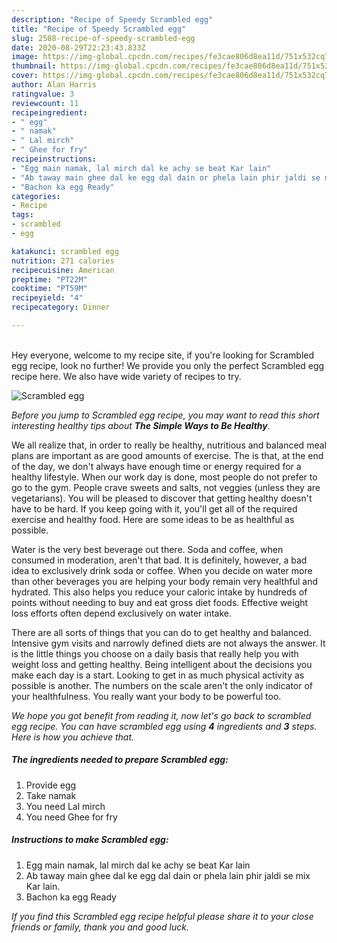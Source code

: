 ```yaml
---
description: "Recipe of Speedy Scrambled egg"
title: "Recipe of Speedy Scrambled egg"
slug: 2588-recipe-of-speedy-scrambled-egg
date: 2020-08-29T22:23:43.833Z
image: https://img-global.cpcdn.com/recipes/fe3cae806d8ea11d/751x532cq70/scrambled-egg-recipe-main-photo.jpg
thumbnail: https://img-global.cpcdn.com/recipes/fe3cae806d8ea11d/751x532cq70/scrambled-egg-recipe-main-photo.jpg
cover: https://img-global.cpcdn.com/recipes/fe3cae806d8ea11d/751x532cq70/scrambled-egg-recipe-main-photo.jpg
author: Alan Harris
ratingvalue: 3
reviewcount: 11
recipeingredient:
- " egg"
- " namak"
- " Lal mirch"
- " Ghee for fry"
recipeinstructions:
- "Egg main namak, lal mirch dal ke achy se beat Kar lain"
- "Ab taway main ghee dal ke egg dal dain or phela lain phir jaldi se mix Kar lain."
- "Bachon ka egg Ready"
categories:
- Recipe
tags:
- scrambled
- egg

katakunci: scrambled egg 
nutrition: 271 calories
recipecuisine: American
preptime: "PT22M"
cooktime: "PT59M"
recipeyield: "4"
recipecategory: Dinner

---
```

<br>
Hey everyone, welcome to my recipe site, if you're looking for Scrambled egg recipe, look no further! We provide you only the perfect Scrambled egg recipe here. We also have wide variety of recipes to try.
<br>


![Scrambled egg](https://img-global.cpcdn.com/recipes/fe3cae806d8ea11d/751x532cq70/scrambled-egg-recipe-main-photo.jpg)

<i>Before you jump to Scrambled egg recipe, you may want to read this short interesting healthy tips about <strong>The Simple Ways to Be Healthy</strong>.</i>

We all realize that, in order to really be healthy, nutritious and balanced meal plans are important as are good amounts of exercise. The  is that, at the end of the day, we don't always have enough time or energy required for a healthy lifestyle. When our work day is done, most people do not prefer to go to the gym. People crave sweets and salts, not veggies (unless they are vegetarians). You will be pleased to discover that getting healthy doesn't have to be hard. If you keep going with it, you'll get all of the required exercise and healthy food. Here are some ideas to be as healthful as possible.

Water is the very best beverage out there. Soda and coffee, when consumed in moderation, aren't that bad. It is definitely, however, a bad idea to exclusively drink soda or coffee. When you decide on water more than other beverages you are helping your body remain very healthful and hydrated. This also helps you reduce your caloric intake by hundreds of points without needing to buy and eat gross diet foods. Effective weight loss efforts often depend exclusively on water intake.

There are all sorts of things that you can do to get healthy and balanced. Intensive gym visits and narrowly defined diets are not always the answer. It is the little things you choose on a daily basis that really help you with weight loss and getting healthy. Being intelligent about the decisions you make each day is a start. Looking to get in as much physical activity as possible is another. The numbers on the scale aren't the only indicator of your healthfulness. You really want your body to be powerful too. 


<i>We hope you got benefit from reading it, now let's go back to scrambled egg recipe. You can have scrambled egg using <strong>4</strong> ingredients and <strong>3</strong> steps. Here is how you achieve that.
</i>

##### The ingredients needed to prepare Scrambled egg:

1. Provide  egg
1. Take  namak
1. You need  Lal mirch
1. You need  Ghee for fry


##### Instructions to make Scrambled egg:

1. Egg main namak, lal mirch dal ke achy se beat Kar lain
1. Ab taway main ghee dal ke egg dal dain or phela lain phir jaldi se mix Kar lain.
1. Bachon ka egg Ready


<i>If you find this Scrambled egg recipe helpful please share it to your close friends or family, thank you and good luck.</i>
